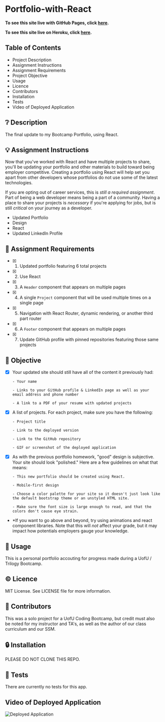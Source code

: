# Portfolio-with-React

**To see this site live with GitHub Pages, click [here](https://nataliemichelsen.github.io/Portfolio-with-React/).**

**To see this site live on Heroku, click [here](https://dashboard.heroku.com/apps/natalie-react-portfolio).**

## **Table of Contents**

* Project Description
* Assignment Instructions
* Assignment Requirements
* Project Objective
* Usage
* Licence
* Contributors
* Installation
* Tests
* Video of Deployed Application

## ❔ **Description**

The final update to my Bootcamp Portfolio, using React. 

## 💡 **Assignment Instructions**

Now that you've worked with React and have multiple projects to share, you'll be updating your portfolio and other materials to build toward being employer competitive. Creating a portfolio using React will help set you apart from other developers whose portfolios do not use some of the latest technologies.

If you are opting out of career services, this is *still a required assignment*. Part of being a web developer means being a part of a community. Having a place to share your projects is *necessary* if you're applying for jobs, but is still *critical* on your journey as a developer.

  - Updated Portfolio
  - Design
  - React
  - Updated LinkedIn Profile

## 📌 **Assignment Requirements**

- [x] 1. Updated portfolio featuring 6 total projects

- [x] 2. Use React

- [x] 3. A `Header` component that appears on multiple pages

- [x] 4. A single `Project` component that will be used multiple times on a single page 

- [x] 5. Navigation with React Router, dynamic rendering, or another third part router

- [x] 6. A `Footer` component that appears on multiple pages

- [x] 7. Update GitHub profile with pinned repositories featuring those same projects

## 🔲 **Objective**

- [x] Your updated site should still have all of the content it previously had:

      - Your name

      - Links to your GitHub profile & LinkedIn page as well as your email address and phone number

      - A link to a PDF of your resume with updated projects

- [x] A list of projects. For each project, make sure you have the following:

      - Project title

      - Link to the deployed version

      - Link to the GitHub repository

      - GIF or screenshot of the deployed application
  
- [x] As with the previous portfolio homework, "good" design is subjective. Your site should look
"polished." Here are a few guidelines on what that means:

      - This new portfolio should be created using React.
      
      - Mobile-first design

      - Choose a color palette for your site so it doesn't just look like the default bootstrap theme or an unstyled HTML site.

      - Make sure the font size is large enough to read, and that the colors don't cause eye strain.

* *If you want to go above and beyond, try using animations and react component libraries. Note that this will _not_ affect your grade, but it may impact how potentials employers gauge your knowledge.

## 🔑 **Usage**

This is a personal portfolio accouting for progress made during a UofU / Trilogy Bootcamp. 

## © **Licence**

MIT License. See LICENSE file for more information.

## 💬 **Contributors**

This was a solo project for a UofU Coding Bootcamp, but credit must also be noted for my instructor and TA's, as well as the author of our class curriculum and our SSM. 

## 🔒 **Installation**

PLEASE DO NOT CLONE THIS REPO. 

## 📂 **Tests**

There are currently no tests for this app. 

## **Video of Deployed Application**

![Deployed Application]()
